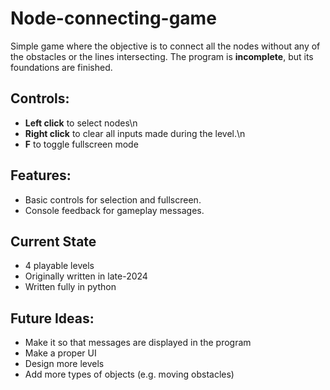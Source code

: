 # Node-connecting-game
Simple game where the objective is to connect all the nodes without any of the obstacles or the lines intersecting. The program is **incomplete**, but its foundations are finished.

## Controls:
- **Left click** to select nodes\n
- **Right click** to clear all inputs made during the level.\n
- **F** to toggle fullscreen mode

## Features:
- Basic controls for selection and fullscreen.  
- Console feedback for gameplay messages.

## Current State  
- 4 playable levels  
- Originally written in late-2024
- Written fully in python

## Future Ideas:
- Make it so that messages are displayed in the program
- Make a proper UI
- Design more levels
- Add more types of objects (e.g. moving obstacles)
